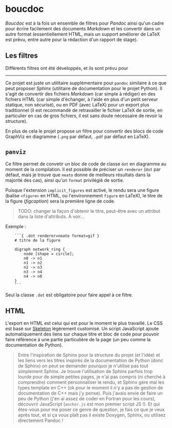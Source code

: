 # boucdoc

*Boucdoc* est à la fois un ensemble de filtres pour *Pandoc* ainsi qu'un cadre pour écrire facilement des documents *Markdown* et les convertir dans un autre format (essentiellement HTML, mais un support améliorer de LaTeX est prévu, entre autre pour la rédaction d'un rapport de stage).

## Les filtres

Différents filtres ont été développés, et ils sont prévu pour

----

Ce projet est juste un utilitaire supplémentaire pour `pandoc` similaire à ce que peut proposer *Sphinx* (utilitaire de documentation pour le projet Python). Il s'agit de convertir des fichiers *Markdown* (car simple à rédiger) en des fichiers HTML (car simple d'échanger, à l'aide en plus d'un petit serveur statique, non sécurisé), ou en PDF (avec LaTeX) pour un export plus traditionnel (il est recommandé de retravailler le fichier LaTeX de sortie, en particulier en cas de gros fichiers, il est sans doute nécessaire de revoir la structure).

En plus de cela le projet propose un filtre pour convertir des blocs de code GraphViz en diagramme (`.png` par défaut, `.pdf` par défaut en LaTeX).

## `panviz`

Ce filtre permet de convetir un bloc de code de classe `dot` en diagramme au moment de la compilation. Il est possible de préciser un `renderer` (`dot` par défaut, mais je trouve que `neato` donne de meilleurs résultats dans la majorité des cas), ainsi qu'un `format` privilégié de sortie.

Puisque l'extension `implicit_figures` est activé, le rendu sera une figure (balise `<figure>` en HTML, ou l'environnement `figure` en LaTeX), le titre de la figure (*figcaption*) sera la première ligne de code.

> TODO: changer la façon d'obtenir le titre, peut-être avec un attribut dans la liste d'attributs. À voir...

Exemple :

```
	```{ .dot renderer=neato format=gif }
	# titre de la figure

	digraph network_ring {
		node [shape = circle];
		n0 -> n1
		n1 -> n2
		n2 -> n3
		n3 -> n4
		n4 -> n0
	}
	```
```

Seul la classe `.dot` est obligatoire pour faire appel à ce filtre.

## HTML

L'export en HTML est celui qui est pour le moment le plus travaillé. Le CSS est basé sur [Skeleton](http://getskeleton.com/) légèrement customisé. Un script JavaScript ajoute automatiquement des liens sur chaque titre et bloc de code pour pouvoir faire référence à une partie particulière de la page (un peu comme la documentation de Python).

> Entre l'inspiration de Sphinx pour la structure du projet (et l'idée) et les liens vers les titres inspirés de la documentation de Python (donc de Sphinx) on peut se demander pourquoi je n'utilise pas tout simplement Sphinx. Je trouve l'utilisation de Sphinx parfois trop lourde pour de simple petites pages, je n'ai pas compris (ni cherché à comprendre) comment personnaliser le rendu, et Sphinx gère mal les types template en C++ (ok pour le moment il n'y a pas de gestion de documentation de C++ mais j'y pense). Puis j'avais envie de faire un peu de Python (j'en ai assez de coder en Fortran pour les cours), découvrir JavaScript (`anchor.js` est mon premier script JS !). Et qui êtes-vous pour me poser ce genre de question, je fais ce que je veux après tout, et si ça vous plaît pas il existe Doxygen, Sphinx, ou utilisez directement Pandoc !




